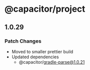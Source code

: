 # @capacitor/project

## 1.0.29

### Patch Changes

- Moved to smaller prettier build
- Updated dependencies
  - @capacitor/gradle-parse@1.0.21
